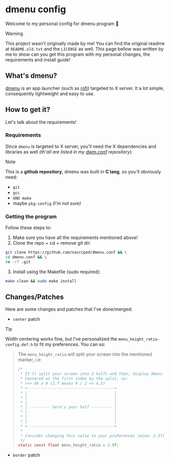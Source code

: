 dmenu config
============

Welcome to my personal config for dmenu program 🚀

> [!WARNING]
>
> This project wasn't originally made by me! You can find the
> original readme at `README.old.txt` and the `LICENSE` as well.
> This page bellow was written by me to show can you get this
> program with my personal changes, the requirements and install
> guide!

## What's dmenu?

[dmenu](https://wiki.archlinux.org/title/Dmenu) is an app launcher
(such as [rofi](https://github.com/davatorium/rofi)) targeted to X
server. It a lot simple, consequently lightweight and easy to use.

## How to get it?

Let's talk about the requirements!

### Requirements

Since `dmenu` is targeted to X server, you'll need the X dependencies
and libraries as well _(th'all are listed in my
[dwm.conf](https://github.com/nasccped/dwm.conf) repository)._

> [!NOTE]
>
> This is a **github repository**, dmenu was built in **C lang**,
> so you'll obviously need:
> - `git`
> - `gcc`
> - `GNU make`
> - maybe `pkg-config` _(I'm not sure)_

### Getting the program

Follow these steps to:

1. Make sure you have all the requirements mentioned above!
2. Clone the repo + cd + remove git dir:
```sh
git clone https://github.com/nasccped/dmenu.conf && \
cd dmenu.conf && \
rm -rf .git
```
3. Install using the Makefile (sudo required):
```sh
make clean && sudo make install
```

## Changes/Patches

Here are some changes and patches that I've  done/merged:

- `center` patch
> [!TIP]
>
> Width centering works fine, but I've personalized the
> `menu_height_ratio-config.def.h` to fit my preferences. You can so:
>
> > The `menu_height_ratio` will split your screen into the mentioned
> > marker, i.e:
> > ```c
> > /*
> >  * It'll split your screen into 2 halfs and then, display dmenu
> >  * Centered at the first index by the split, so:
> >  * >>> 40 x 9 (2.f means 9 / 2 => 4.5)
> >  * +--------------------------------------+
> >  * |                                      |
> >  * |                                      |
> >  * |                                      |
> >  * | --------- here's your half --------- |
> >  * |                                      |
> >  * |                                      |
> >  * |                                      |
> >  * +--------------------------------------+
> >  *
> >  * Consider changing this value to your preferences (mine: 2.5f)
> >  */
> > static const float menu_height_ratio = 2.0f;
> > ```
- `border` patch
